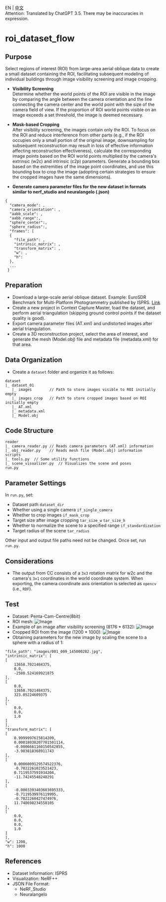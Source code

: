 EN | [中文](readme.md)  
Attention: Translated by ChatGPT 3.5. There may be inaccuracies in expression.
# roi_dataset_flow
## Purpose
Select regions of interest (ROI) from large-area aerial oblique data to create a small dataset containing the ROI, facilitating subsequent modeling of individual buildings through image visibility screening and image cropping. 

* **Visibility Screening**  
   Determine whether the world points of the ROI are visible in the image by comparing the angle between the camera orientation and the line connecting the camera center and the world point with the size of the camera field of view. If the proportion of ROI world points visible on an image exceeds a set threshold, the image is deemed necessary.

* **Mask-based Cropping**  
   After visibility screening, the images contain only the ROI. To focus on the ROI and reduce interference from other parts (e.g., if the ROI occupies only a small portion of the original image, downsampling for subsequent reconstruction may result in loss of effective information affecting reconstruction effectiveness), calculate the corresponding image points based on the ROI world points multiplied by the camera's extrinsic (w2c) and intrinsic (c2p) parameters. Generate a bounding box based on the extremities of the image point coordinates, and use this bounding box to crop the image (adopting certain strategies to ensure the cropped images have the same dimensions).

* **Generate camera parameter files for the new dataset in formats similar to nerf_studio and neuralangelo (.json)**

```
{
  "camera_mode": ,
  "camera_orientation": ,
  "aabb_scale": ,
  "aabb_range":,
  "sphere_center":,
  "sphere_radius":,
  "frames": [
  {
    "file_path": ,
    "intrinsic_matrix": ,
    "transform_matrix": ,
    "w": ,
    "h": 
  }, 
  ...
 }
```

## Preparation
* Download a large-scale aerial oblique dataset.
  Example: EuroSDR Benchmark for Multi-Platform Photogrammetry published by ISPRS.
  [Link](https://www2.isprs.org/commissions/comm2/icwg-2-1a/benchmark_main/)
* Create a new project in Context Capture Master, load the dataset, and perform aerial triangulation (skipping ground control points if the dataset quality is good).
* Export camera parameter files (AT.xml) and undistorted images after aerial triangulation.
* Create a 3D reconstruction project, select the area of interest, and generate the mesh (Model.obj) file and metadata file (metadata.xml) for that area.

## Data Organization
* Create a `dataset` folder and organize it as follows:

```
dataset
|_ dataset_01
   |_ images        // Path to store images visible to ROI initially empty
   |_ images_crop   // Path to store cropped images based on ROI initially empty
   |_ AT.xml
   |_ metadata.xml
   |_ Model.obj
```

## Code Structure
```
reader
|_ camera_reader.py // Reads camera parameters (AT.xml) information
|_ obj_reader.py    // Reads mesh file (Model.obj) information
scripts
|_ tools.py  // Some utility functions
|_ scene_visualizer.py  // Visualizes the scene and poses
run.py  
```

## Parameter Settings
In `run.py`, set:
* Dataset path `dataset_dir`
* Whether using a single camera `if_single_camera`
* Whether to crop images `if_mask_crop`
* Target size after image cropping `tar_size_w` `tar_size_h`
* Whether to normalize the scene to a specified range `if_standardization`
* Target radius of the scene `tar_radius`

Other input and output file paths need not be changed. Once set, run `run.py`.

## Considerations
* The output from CC consists of a `3x3` rotation matrix for w2c and the camera's `3x1` coordinates in the world coordinate system. When exporting, the camera coordinate axis orientation is selected as `opencv` (i.e., `RDF`).

## Test

* Dataset: Penta-Cam-Centre(8bit)
* ROI mesh: ![Image](assets/image-2.png)
* Example of an image after visibility screening (8176 * 6132): ![Image](assets/image.png)
* Cropped ROI from the image (1200 * 1000): ![Image](assets/image-1.png)
* Obtaining parameters for the new image by scaling the scene to a sphere with a radius of 1:

```
"file_path": "images/001_009_145000282.jpg",
"intrinsic_matrix": [
[
    13658.7021484375,
    0.0,
    -2580.524169921875
],
[
    0.0,
    13658.7021484375,
    323.05224609375
],
[
    0.0,
    0.0,
    1.0
]
],
"transform_matrix": [
[
    0.9999997615814209,
    0.00018038207781501114,
    -0.0006661160150542855,
    -3.903818368911743
],
[
    0.0006009129574522376,
    -0.7022261023521423,
    0.7119537591934204,
    -11.74245548248291
],
[
    -0.0003393403603695333,
    -0.7119539976119995,
    -0.7022260427474976,
    11.748698234558105
],
[
    0.0,
    0.0,
    0.0,
    1.0
]
],
"w": 1200,
"h": 1000
```

## References
* Dataset Information: ISPRS
* Visualization: NeRF++
* JSON File Format: 
  * NeRF_Studio 
  * Neuralangelo